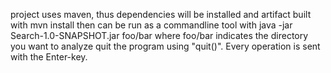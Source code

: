 project uses maven, thus dependencies will be installed and artifact built with
mvn install
then can be run as a commandline tool with
java -jar Search-1.0-SNAPSHOT.jar foo/bar
where foo/bar indicates the directory you want to analyze
quit the program using "quit()". Every operation is sent with the Enter-key.